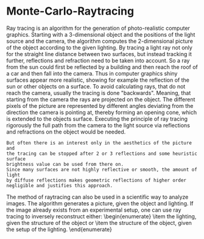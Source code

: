 # Monte-Carlo-Raytracing

Ray tracing is an algorithm for the generation of photo-realistic computer 
	graphics. Starting with a 3-dimensional object and the positions of the 
	light source and the camera, the algorithm computes the 2-dimensional 
	picture of the object according to the given lighting. By tracing a light 
	ray not only for the straight line distance between two surfaces, but 
	instead tracking it further, 
	reflections and refraction need to be taken into account. So a ray 
	from the sun could first be reflected by a building and then reach the 
	roof of a car and then fall into the camera.
	Thus in computer graphics shiny surfaces appear more realistic, showing for 
	example	the reflection of the sun or other objects on a surface. To avoid 
	calculating 
	rays, that do not reach the camera, usually the tracing is done 
	"backwards". Meaning, that starting from the camera the rays are 
	projected on the object. The different pixels of the picture are 
	represented by different angles deviating from the direction the camera is 
	pointing at, thereby forming an opening cone, which is extended to the 
	objects surface. 
	Executing the principle of ray tracing rigorously the full path from the 
	camera to the light source 
	via reflections and refractions on the object would be needed.

	But often there is an interest only in the aesthetics of the picture and 
	the tracing can be stopped after 2 or 3 reflections and some heuristic 
	surface 
	brightness value can be used from there on. 
	Since many surfaces are not highly reflective or smooth, the amount of 
	light 
	by diffuse reflections makes geometric reflections of higher order 
	negligible and justifies this approach.
	
The method of raytracing can also be used in a scientific way to analyze 
	images. The algorithm generates a picture, given the object and lighting. 
	If the image already exists from an experimental setup, one can use 
	ray tracing to inversely reconstruct either: \begin{enumerate}
		\item the lighting, given the structure of the object or
		\item the structure of the object, given the setup of the lighting.
	\end{enumerate}

	
